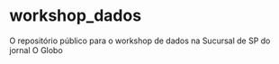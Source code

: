# workshop_dados
O repositório público para o workshop de dados na Sucursal de SP do jornal O Globo
